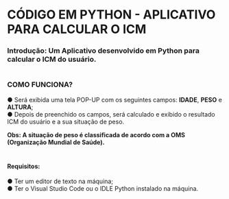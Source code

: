 # CÓDIGO EM PYTHON - APLICATIVO PARA CALCULAR O ICM

<h3>Introdução: Um Aplicativo desenvolvido em Python para calcular o ICM do usuário.
</h3>

# <h3>COMO FUNCIONA? <br>
 ● Será exibida uma tela POP-UP com os seguintes campos: <b>IDADE</b>, <b>PESO</b> e <b>ALTURA</b>; <br>
 ● Depois de preenchido os campos, será calculado e exibido o resultado ICM do usuário e a sua situação de peso.

<strong>
Obs: A situação de peso é classificada de acordo com a OMS (Organização Mundial de Saúde).</strong>
</h3>


# <h4>Requisitos:
 ● Ter um editor de texto na máquina; <br>
 ● Ter o Visual Studio Code ou o IDLE Python instalado na máquina.</h4>
